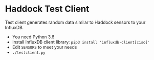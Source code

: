 # Haddock Test Client

Test client generates random data similar to Haddock sensors to your InfluxDB.

 * You need Python 3.6
 * Install InfluxDB client library: `pip3 install 'influxdb-client[ciso]'`
 * Edit `SENSORS` to meet your needs
 * `./testclient.py`
